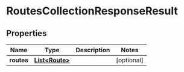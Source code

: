# RoutesCollectionResponseResult

## Properties
Name | Type | Description | Notes
------------ | ------------- | ------------- | -------------
**routes** | [**List&lt;Route&gt;**](Route.md) |  |  [optional]
